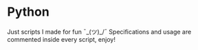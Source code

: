 # Python

Just scripts I made for fun ¯\_(ツ)_/¯
Specifications and usage are commented inside every script, enjoy! 


